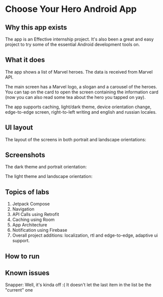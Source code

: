 # Choose Your Hero Android App

## Why this app exists

The app is an Effective internship project.
It's also been a great and easy project to try some of the essential Android development tools on.

## What it does

The app shows a list of Marvel heroes. The data is received from Marvel API.

The main screen has a Marvel logo, a slogan and a carousel of the heroes. You can tap on the card to open the screen containing the information card (now you can also read some tea about the hero you tapped on yay).

The app supports caching, light/dark theme, device orientation change, edge-to-edge screen, right-to-left writing and english and russian locales.

## UI layout

The layout of the screens in both portrait and landscape orientations:

## Screenshots

The dark theme and portrait orientation:

The light theme and landscape orientation:

## Topics of labs

1. Jetpack Compose
2. Navigation
3. API Calls using Retrofit
4. Caching using Room
5. App Architecture
6. Notification using Firebase
7. Overall project additions: localization, rtl and edge-to-edge, adaptive ui support.

## How to run



## Known issues

Snapper: Well, it's kinda off :( It doesn't let the last item in the list be the "current" one
